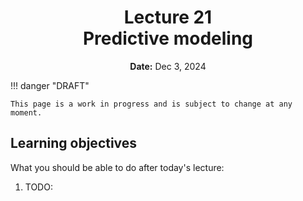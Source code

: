 <h1 align="center">
<b>Lecture 21</b><br>
Predictive modeling
</h1>
<p align="center">
<b>Date:</b> Dec 3, 2024
</p>

!!! danger "DRAFT"

    This page is a work in progress and is subject to change at any moment.

## Learning objectives

What you should be able to do after today's lecture:

1.  TODO:
